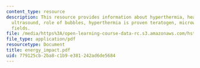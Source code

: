 ```yaml
---
content_type: resource
description: This resource provides information about hyperthermia, heat teratogenesis,
  ultrasound, role of bubbles, hyperthermia is proven teratogen, microwaves, and electromagnetic
  fields.
file: /media/https%3A/open-learning-course-data-rc.s3.amazonaws.com/hst-071-human-reproductive-biology-fall-2005/779125cb2ba8c1b9e381242ad6de5684_energy_impact.pdf
file_type: application/pdf
resourcetype: Document
title: energy_impact.pdf
uid: 779125cb-2ba8-c1b9-e381-242ad6de5684
---
```

